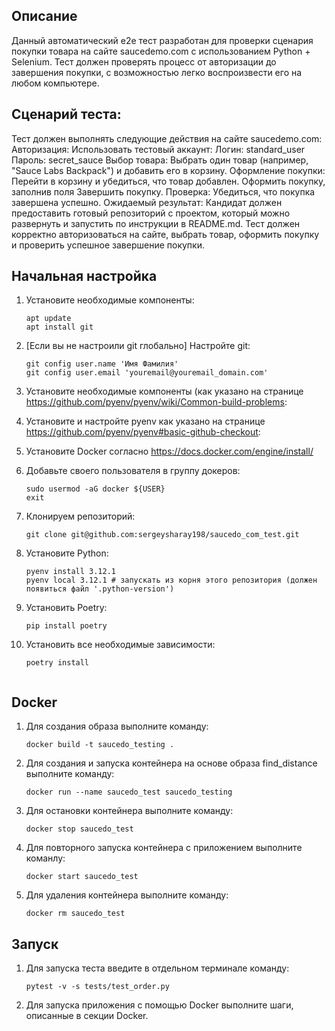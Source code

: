 Описание 
-------------------
Данный автоматический e2e тест разработан для проверки сценария покупки товара на сайте saucedemo.com с использованием Python + Selenium. 
Тест должен проверять процесс от авторизации до завершения покупки, с возможностью легко воспроизвести его на любом компьютере.

Сценарий теста:
---------------
Тест должен выполнять следующие действия на сайте saucedemo.com:
Авторизация: Использовать тестовый аккаунт:
Логин: standard_user
Пароль: secret_sauce
Выбор товара: Выбрать один товар (например, "Sauce Labs Backpack") и добавить его в корзину.
Оформление покупки:
Перейти в корзину и убедиться, что товар добавлен.
Оформить покупку, заполнив поля
Завершить покупку.
Проверка: Убедиться, что покупка завершена успешно.
Ожидаемый результат:
Кандидат должен предоставить готовый репозиторий с проектом, который можно развернуть и запустить по инструкции 
в README.md. Тест должен корректно авторизоваться на сайте, выбрать товар, 
оформить покупку и проверить успешное завершение покупки.

Начальная настройка
-------------------

1. Установите необходимые компоненты:
    ```
    apt update
    apt install git
    ```
2. [Если вы не настроили git глобально] Настройте git:
    ```
    git config user.name 'Имя Фамилия'
    git config user.email 'youremail@youremail_domain.com'
    ```
3. Установите необходимые компоненты (как указано на странице https://github.com/pyenv/pyenv/wiki/Common-build-problems:
4. Установите и настройте pyenv как указано на странице https://github.com/pyenv/pyenv#basic-github-checkout:
5. Установите Docker согласно https://docs.docker.com/engine/install/

6. Добавьте своего пользователя в группу докеров:
    ```
    sudo usermod -aG docker ${USER}
    exit
    ```

7. Клонируем репозиторий:
    ```
    git clone git@github.com:sergeysharay198/saucedo_com_test.git
    ```
8. Установите Python:
    ```
    pyenv install 3.12.1
    pyenv local 3.12.1 # запускать из корня этого репозитория (должен появиться файл '.python-version')
    ```
9. Установить Poetry:
    ```
    pip install poetry 
    ```
10. Установить все необходимые зависимости:
    ```
    poetry install
    

Docker
-------
1. Для создания образа выполните команду:
    ```
    docker build -t saucedo_testing .
    ```
2. Для создания и запуска контейнера на основе образа find_distance выполните команду:
    ```
    docker run --name saucedo_test saucedo_testing
    ```
3. Для остановки контейнера выполните команду:
    ```
    docker stop saucedo_test
    ```
4. Для повторного запуска контейнера с приложением выполните команлу:
    ```
    docker start saucedo_test
    ```
5. Для удаления контейнера выполните команду:
    ```
    docker rm saucedo_test

Запуск
------

1. Для запуска теста введите в отдельном терминале команду:
    ```
    pytest -v -s tests/test_order.py
    ```
2. Для запуска приложения с помощью Docker выполните шаги, описанные в секции Docker.
